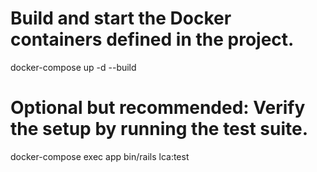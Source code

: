# Build and start the Docker containers defined in the project.
docker-compose up -d --build

# Optional but recommended: Verify the setup by running the test suite.
docker-compose exec app bin/rails lca:test 
